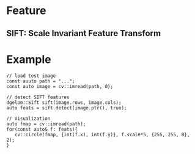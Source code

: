 # Feature

## SIFT: Scale Invariant Feature Transform

# Example

```
// load test image
const auuto path = "...";
const auto image = cv::imread(path, 0);

// detect SIFT features
dgelom::Sift sift(image.rows, image.cols);
auto feats = sift.detect(image.ptr(), true);

// Visualization
auto fmap = cv::imread(path);
for(const auto& f: feats){
   cv::circle(fmap, {int(f.x), int(f.y)}, f.scale*5, {255, 255, 0}, 2);
}
```
